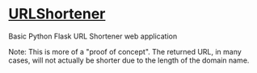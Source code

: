 # [URLShortener](http://ryanmorris.pythonanywhere.com/)
Basic Python Flask URL Shortener web application

Note: This is more of a "proof of concept". The returned URL, in many cases, will not actually be shorter due to the length of the domain name.
